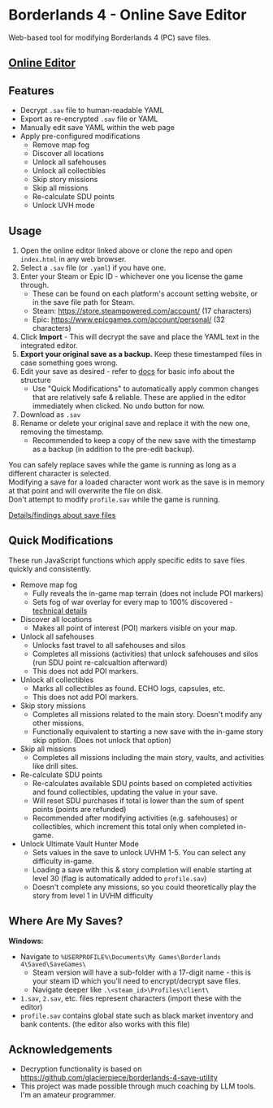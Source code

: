 # Borderlands 4 - Online Save Editor
Web-based tool for modifying Borderlands 4 (PC) save files.

## [Online Editor](https://iyre.github.io/bl4-save-tools/)

## Features
- Decrypt `.sav` file to human-readable YAML
- Export as re-encrypted `.sav` file or YAML
- Manually edit save YAML within the web page
- Apply pre-configured modifications
  - Remove map fog
  - Discover all locations
  - Unlock all safehouses
  - Unlock all collectibles
  - Skip story missions
  - Skip all missions
  - Re-calculate SDU points
  - Unlock UVH mode

## Usage
1. Open the online editor linked above or clone the repo and open `index.html` in any web browser.
2. Select a `.sav` file (or `.yaml`) if you have one.
3. Enter your Steam or Epic ID - whichever one you license the game through.
   - These can be found on each platform's account setting website, or in the save file path for Steam.
   - Steam: https://store.steampowered.com/account/ (17 characters)
   - Epic: https://www.epicgames.com/account/personal/ (32 characters)
4. Click **Import** - This will decrypt the save and place the YAML text in the integrated editor.
5. **Export your original save as a backup.** Keep these timestamped files in case something goes wrong.
6. Edit your save as desired - refer to [docs](docs/README.md) for basic info about the structure
   - Use "Quick Modifications" to automatically apply common changes that are relatively safe & reliable. These are applied in the editor immediately when clicked. No undo button for now.
7. Download as `.sav`
8. Rename or delete your original save and replace it with the new one, removing the timestamp.
   - Recommended to keep a copy of the new save with the timestamp as a backup (in addition to the pre-edit backup).

You can safely replace saves while the game is running as long as a different character is selected.\
Modifying a save for a loaded character wont work as the save is in memory at that point and will overwrite the file on disk.\
Don't attempt to modify `profile.sav` while the game is running.

[Details/findings about save files](docs/README.md)

## Quick Modifications
These run JavaScript functions which apply specific edits to save files quickly and consistently.

- Remove map fog
  - Fully reveals the in-game map terrain (does not include POI markers)
  - Sets fog of war overlay for every map to 100% discovered - [technical details](docs/exploration.md)
- Discover all locations
  - Makes all point of interest (POI) markers visible on your map.
- Unlock all safehouses
  - Unlocks fast travel to all safehouses and silos
  - Completes all missions (activities) that unlock safehouses and silos (run SDU point re-calcualtion afterward)
  - This does not add POI markers.
- Unlock all collectibles
  - Marks all collectibles as found. ECHO logs, capsules, etc.
  - This does not add POI markers.
- Skip story missions
  - Completes all missions related to the main story. Doesn't modify any other missions.
  - Functionally equivalent to starting a new save with the in-game story skip option. (Does not unlock that option)
- Skip all missions
  - Completes all missions including the main story, vaults, and activities like drill sites.
- Re-calculate SDU points
  - Re-calculates available SDU points based on completed activities and found collectibles, updating the value in your save.
  - Will reset SDU purchases if total is lower than the sum of spent points (points are refunded)
  - Recommended after modifying activities (e.g. safehouses) or collectibles, which increment this total only when completed in-game.
- Unlock Ultimate Vault Hunter Mode
  - Sets values in the save to unlock UVHM 1-5. You can select any difficulty in-game.
  - Loading a save with this & story completion will enable starting at level 30 (flag is automatically added to `profile.sav`)
  - Doesn't complete any missions, so you could theoretically play the story from level 1 in UVHM difficulty

## Where Are My Saves?

**Windows:**
- Navigate to `%USERPROFILE%\Documents\My Games\Borderlands 4\Saved\SaveGames\`
  - Steam version will have a sub-folder with a 17-digit name - this is your steam ID which you'll need to encrypt/decrypt save files.
  - Navigate deeper like `.\<steam_id>\Profiles\client\`
- `1.sav`, `2.sav`, etc. files represent characters (import these with the editor)
- `profile.sav` contains global state such as black market inventory and bank contents. (the editor also works with this file)

## Acknowledgements
- Decryption functionality is based on https://github.com/glacierpiece/borderlands-4-save-utility
- This project was made possible through much coaching by LLM tools. I'm an amateur programmer.
